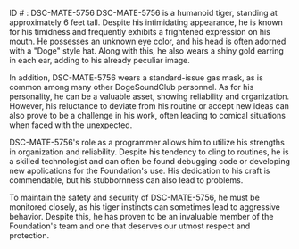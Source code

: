 ID # : DSC-MATE-5756
DSC-MATE-5756 is a humanoid tiger, standing at approximately 6 feet tall. Despite his intimidating appearance, he is known for his timidness and frequently exhibits a frightened expression on his mouth. He possesses an unknown eye color, and his head is often adorned with a "Doge" style hat. Along with this, he also wears a shiny gold earring in each ear, adding to his already peculiar image.

In addition, DSC-MATE-5756 wears a standard-issue gas mask, as is common among many other DogeSoundClub personnel. As for his personality, he can be a valuable asset, showing reliability and organization. However, his reluctance to deviate from his routine or accept new ideas can also prove to be a challenge in his work, often leading to comical situations when faced with the unexpected.

DSC-MATE-5756's role as a programmer allows him to utilize his strengths in organization and reliability. Despite his tendency to cling to routines, he is a skilled technologist and can often be found debugging code or developing new applications for the Foundation's use. His dedication to his craft is commendable, but his stubbornness can also lead to problems.

To maintain the safety and security of DSC-MATE-5756, he must be monitored closely, as his tiger instincts can sometimes lead to aggressive behavior. Despite this, he has proven to be an invaluable member of the Foundation's team and one that deserves our utmost respect and protection.